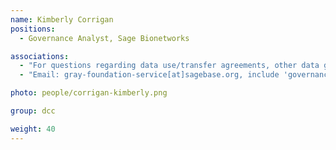 ```yaml
---
name: Kimberly Corrigan
positions:
  - Governance Analyst, Sage Bionetworks

associations:
  - "For questions regarding data use/transfer agreements, other data governance:"
  - "Email: gray-foundation-service[at]sagebase.org, include 'governance' in subject for correct routing"

photo: people/corrigan-kimberly.png

group: dcc

weight: 40
---
```

